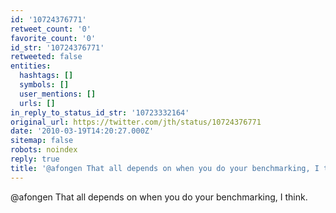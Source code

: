 ```yaml
---
id: '10724376771'
retweet_count: '0'
favorite_count: '0'
id_str: '10724376771'
retweeted: false
entities:
  hashtags: []
  symbols: []
  user_mentions: []
  urls: []
in_reply_to_status_id_str: '10723332164'
original_url: https://twitter.com/jth/status/10724376771
date: '2010-03-19T14:20:27.000Z'
sitemap: false
robots: noindex
reply: true
title: '@afongen That all depends on when you do your benchmarking, I think.'
---
```


@afongen That all depends on when you do your benchmarking, I think.